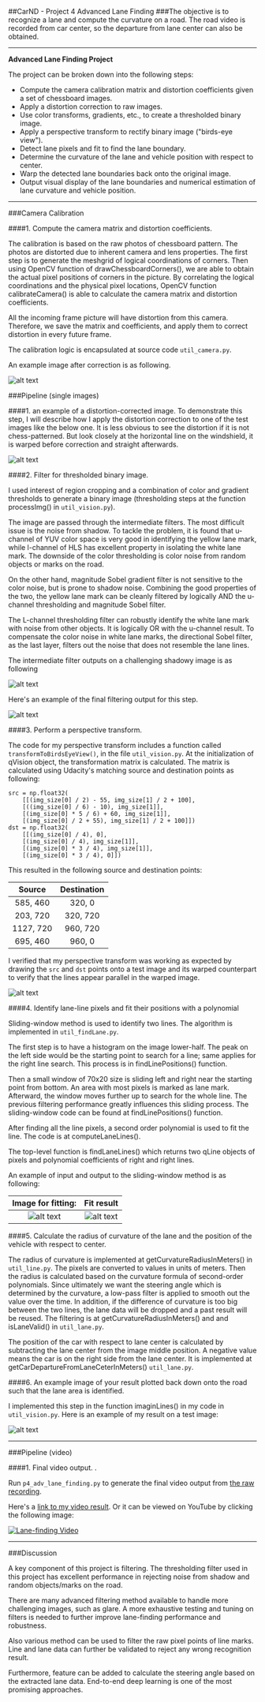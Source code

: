 ##CarND - Project 4 Advanced Lane Finding
###The objective is to recognize a lane and compute the curvature on a road. The road video is recorded from car center, so the departure from lane center can also be obtained. 

---

**Advanced Lane Finding Project**

The project can be broken down into the following steps:

* Compute the camera calibration matrix and distortion coefficients given a set of chessboard images.
* Apply a distortion correction to raw images.
* Use color transforms, gradients, etc., to create a thresholded binary image.
* Apply a perspective transform to rectify binary image ("birds-eye view").
* Detect lane pixels and fit to find the lane boundary.
* Determine the curvature of the lane and vehicle position with respect to center.
* Warp the detected lane boundaries back onto the original image.
* Output visual display of the lane boundaries and numerical estimation of lane curvature and vehicle position.

[//]: # (Image References)

[image1]: ./doc/undistortion_calibration_img.jpg "Undistorted"
[image2]: ./doc/undistortion_road_img.jpg "Road Transformed"
[image3]: ./doc/binary_combo_example.png "Binary Example"
[image3_filters]: ./doc/binary_filters.png "Binary Filters"
[image4]: ./doc/persp_birds_eye_view.jpg "Warp Example"
[image5_orig]: ./doc/transformed_processed_test4.jpg "Original Image for fit"
[image5]: ./doc/computed_transformed_processed_test4.jpg "Fit Visual"
[image6]: ./doc/example_output_1036.jpg "Output"
[video1]: ./Processsed_project_video.mp4 "Video"


---

###Camera Calibration

####1. Compute the camera matrix and distortion coefficients. 

The calibration is based on the raw photos of chessboard pattern. The photos are distorted due to inherent camera and lens properties. The first step is to generate the meshgrid of logical coordinations of corners. Then using OpenCV function of drawChessboardCorners(), we are able to obtain the actual pixel positions of corners in the picture. By correlating the logical coordinations and the physical pixel locations, OpenCV function calibrateCamera() is able to calculate the camera matrix and distortion coefficients.

All the incoming frame picture will have distortion from this camera. Therefore, we save the matrix and coefficients, and apply them to correct distortion in every future frame.  

The calibration logic is encapsulated at source code `util_camera.py`.

An example image after correction is as following.

![alt text][image1]

###Pipeline (single images)

####1. an example of a distortion-corrected image.
To demonstrate this step, I will describe how I apply the distortion correction to one of the test images like the below one. It is less obvious to see the distortion if it is not chess-patterned. But look closely at the horizontal line on the windshield, it is warped before correction and straight afterwards.

![alt text][image2]

####2. Filter for thresholded binary image.  

I used interest of region cropping and a combination of color and gradient thresholds to generate a binary image (thresholding steps at the function processImg() in `util_vision.py`). 

The image are passed through the intermediate filters. The most difficult issue is the noise from shadow. To tackle the problem, it is found that u-channel of YUV color space is very good in identifying the yellow lane mark, while l-channel of HLS has excellent property in isolating the white lane mark. The downside of the color thresholding is color noise from random objects or marks on the road.

On the other hand, magnitude Sobel gradient filter is not sensitive to the color noise, but is prone to shadow noise. Combining the good properties of the two, the yellow lane mark can be cleanly filtered by logically AND the u-channel thresholding and magnitude Sobel filter.

The L-channel thresholding filter can robustly identify the white lane mark with noise from other objects. It is logically OR with the u-channel result. To compensate the color noise in white lane marks, the directional Sobel filter, as the last layer, filters out the noise that does not resemble the lane lines.

The intermediate filter outputs on a challenging shadowy image is as following

![alt text][image3_filters]

Here's an example of the final filtering output for this step. 

![alt text][image3]


####3. Perform a perspective transform.

The code for my perspective transform includes a function called `transformToBirdsEyeView()`, in the file `util_vision.py`. At the initialization of qVision object, the transformation matrix is calculated. The matrix is calculated using Udacity's matching source and destination points as following:

```
src = np.float32(
    [[(img_size[0] / 2) - 55, img_size[1] / 2 + 100],
    [((img_size[0] / 6) - 10), img_size[1]],
    [(img_size[0] * 5 / 6) + 60, img_size[1]],
    [(img_size[0] / 2 + 55), img_size[1] / 2 + 100]])
dst = np.float32(
    [[(img_size[0] / 4), 0],
    [(img_size[0] / 4), img_size[1]],
    [(img_size[0] * 3 / 4), img_size[1]],
    [(img_size[0] * 3 / 4), 0]])

```
This resulted in the following source and destination points:

| Source        | Destination   | 
|:-------------:|:-------------:| 
| 585, 460      | 320, 0        | 
| 203, 720      | 320, 720      |
| 1127, 720     | 960, 720      |
| 695, 460      | 960, 0        |

I verified that my perspective transform was working as expected by drawing the `src` and `dst` points onto a test image and its warped counterpart to verify that the lines appear parallel in the warped image.

![alt text][image4]

####4. Identify lane-line pixels and fit their positions with a polynomial

Sliding-window method is used to identify two lines. The algorithm is implemented in `util_findLane.py`.

The first step is to have a histogram on the image lower-half. The peak on the left side would be the starting point to search for a line; same applies for the right line search. This process is in findLinePositions() function. 

Then a small window of 70x20 size is sliding left and right near the starting point from bottom. An area with most pixels is marked as lane mark. Afterward, the window moves further up to search for the whole line. The previous filtering performance greatly influences this sliding process.  The sliding-window code can be found at findLinePositions() function.

After finding all the line pixels, a second order polynomial is used to fit the line. The code is at computeLaneLines().

The top-level function is findLaneLines() which returns two qLine objects of pixels and polynomial coefficients of right and right lines.

An example of input and output to the sliding-window method is as following:

Image for fitting:         |  Fit result
:-------------------------:|:-------------------------:
![alt text][image5_orig]   |![alt text][image5] 


####5. Calculate the radius of curvature of the lane and the position of the vehicle with respect to center.


The radius of curvature is implemented at getCurvatureRadiusInMeters() in `util_line.py`. The pixels are converted to values in units of meters. Then the radius is calculated based on the curvature formula of second-order polynomials. Since ultimately we want the steering angle which is determined by the curvature, a low-pass filter is applied to smooth out the value over the time. In addition, if the difference of curvature is too big between the two lines, the lane data will be dropped and a past result will be reused. The filtering is at getCurvatureRadiusInMeters() and and isLaneValid() in `util_lane.py`.

The position of the car with respect to lane center is calculated by subtracting the lane center from the image middle position. A negative value means the car is on the right side from the lane center. It is implemented at getCarDepartureFromLaneCeterInMeters() `util_lane.py`.


####6. An example image of your result plotted back down onto the road such that the lane area is identified.

I implemented this step in the function imaginLines() in my code in `util_vision.py`.  Here is an example of my result on a test image:

![alt text][image6]

---

###Pipeline (video)

####1. Final video output. .

Run `p4_adv_lane_finding.py` to generate the final video output from [the raw recording](./udacity/project_video.mp4).

Here's a [link to my video result](./Processsed_project_video.mp4). Or it can be viewed on YouTube by clicking the following image:

[![Lane-finding Video](http://img.youtube.com/vi/R_oIGwcXz1Y/0.jpg)](https://www.youtube.com/embed/R_oIGwcXz1Y "Lane-finding Video on YouTube")

---

###Discussion


A key component of this project is filtering. The thresholding filter used in this project has excellent performance in rejecting noise from shadow and random objects/marks on the road. 

There are many advanced filtering method available to handle more challenging images, such as glare. A more exhaustive testing and tuning on filters is needed to further improve lane-finding performance and robustness. 

Also various method can be used to filter the raw pixel points of line marks. Line and lane data can further be validated to reject any wrong recognition result.

Furthermore, feature can be added to calculate the steering angle based on the extracted lane data. End-to-end deep learning is one of the most promising approaches.






